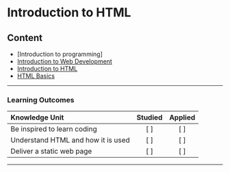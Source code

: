 # Introduction to HTML

## Content
- [Introduction to programming]
- [Introduction to Web Development](https://github.com/teencode-org/teencode-curriculum/tree/code-camp/HTML/Introduction%20to%20Web%20Development)
- [Introduction to HTML](https://github.com/teencode-org/teencode-curriculum/tree/code-camp/HTML/Introduction%20to%20HTML)
- [HTML Basics](https://github.com/teencode-org/teencode-curriculum/tree/code-camp/HTML/HTML%20Basics)

-------

### Learning Outcomes

| Knowledge Unit   |      Studied      | Applied |
|:-------------|:------------------:|:--------:|
| Be inspired to learn coding  | [ ] | [ ] |
| Understand HTML and how it is used | [ ] | [ ] |
| Deliver a static web page | [ ] | [ ] | 


-------
